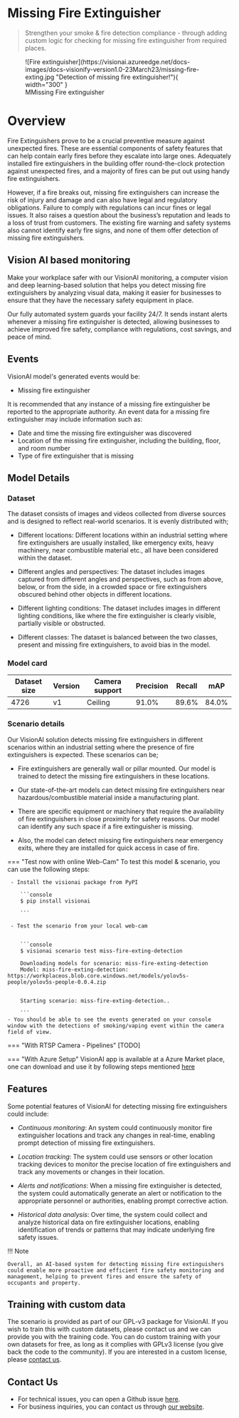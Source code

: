 # **Missing Fire Extinguisher**

> Strengthen your smoke & fire detection compliance - through adding custom logic for checking for missing fire extinguisher from required places.

<figure markdown>
  ![Fire extinguisher](https://visionai.azureedge.net/docs-images/docs-visionify-version1.0-23March23/missing-fire-exting.jpg "Detection of missing fire extinguisher!"){ width="300" }
  <figcaption>MMissing Fire extinguisher</figcaption>
</figure>

# Overview
Fire Extinguishers prove to be a crucial preventive measure against unexpected fires. These are essential components of safety features that can help contain early fires before they escalate into large ones. Adequately installed fire extinguishers in the building offer round-the-clock protection against unexpected fires, and a majority of fires can be put out using handy fire extinguishers.

However, if a fire breaks out, missing fire extinguishers can increase the risk of injury and damage and can also have legal and regulatory obligations. Failure to comply with regulations can incur fines or legal issues. It also raises a question about the business’s reputation and leads to a loss of trust from customers. The existing fire warning and safety systems also cannot identify early fire signs, and none of them offer detection of missing fire extinguishers.


## Vision AI based monitoring

Make your workplace safer with our VisionAI monitoring, a computer vision and deep learning-based solution that helps you detect missing fire extinguishers by analyzing visual data, making it easier for businesses to ensure that they have the necessary safety equipment in place.

Our fully automated system guards your facility 24/7. It sends instant alerts whenever a missing fire extinguisher is detected, allowing businesses to achieve improved fire safety, compliance with regulations, cost savings, and peace of mind. 


## Events

VisionAI model's generated events would be:

- Missing fire extinguisher

It is recommended that any instance of a missing fire extinguisher be reported to the appropriate authority.
An event data for a missing fire extinguisher may include information such as:

- Date and time the missing fire extinguisher was discovered
- Location of the missing fire extinguisher, including the building, floor, and room number
- Type of fire extinguisher that is missing

## Model Details

### Dataset

The dataset consists of images and videos collected from diverse sources and is designed to reflect real-world scenarios. It is evenly distributed with;
 
- Different locations: Different locations within an industrial setting where fire extinguishers are usually installed, like emergency exits, heavy machinery, near combustible material etc., all have been considered within the dataset.
 
- Different angles and perspectives: The dataset includes images captured from different angles and perspectives, such as from above, below, or from the side, in a crowded space or fire extinguishers obscured behind other objects in different locations.
 
- Different lighting conditions: The dataset includes images in different lighting conditions, like where the fire extinguisher is clearly visible, partially visible or obstructed.

- Different classes: The dataset is balanced between the two classes, present and missing fire extinguishers, to avoid bias in the model.  

### Model card

 <div class="table">
    <table class="fl-table">
        <thead>
        <tr><th>Dataset size</th>
            <th>Version</th>
            <th>Camera support</th>
            <th>Precision</th>
            <th>Recall</th>
            <th> mAP  </th>  
        </thead>
        <tbody>
        <tr>
            <td>4726</td>
            <td>v1</td>
            <td>Ceiling</td>
            <td>91.0% </td>
            <td>89.6% </td>
            <td>84.0% </td>
        </tr>
        </tbody>
    </table>
</div>

### Scenario details

Our VisionAI solution detects missing fire extinguishers in different scenarios within an industrial setting where the presence of fire extinguishers is expected. These scenarios can be;

- Fire extinguishers are generally wall or pillar mounted. Our model is trained to detect the missing fire extinguishers in these locations.

- Our state-of-the-art models can detect missing fire extinguishers near hazardous/combustible material inside a manufacturing plant.

- There are specific equipment or machinery that require the availability of fire extinguishers in close proximity for safety reasons. Our model can identify any such space if a fire extinguisher is missing.

- Also, the model can detect missing fire extinguishers near emergency exits, where they are installed for quick access in case of fire.  
 


=== "Test now with online Web-Cam"
     To test this model & scenario, you can use the following steps:

     - Install the visionai package from PyPI
     
        ```console
        $ pip install visionai
        
        ```
     
     - Test the scenario from your local web-cam
     

        ```console
        $ visionai scenario test miss-fire-exting-detection

        Downloading models for scenario: miss-fire-exting-detection
        Model: miss-fire-exting-detection: https://workplaceos.blob.core.windows.net/models/yolov5s-people/yolov5s-people-0.0.4.zip
        

        Starting scenario: miss-fire-exting-detection..

        ```
    - You should be able to see the events generated on your console window with the detections of smoking/vaping event within the camera field of view.

=== "With RTSP Camera - Pipelines"
     [TODO]
 
=== "With Azure Setup"
     VisionAI app is available at a Azure Market place, one can download and use it by following steps mentioned [here](../overview/azure-managed-app.md)



## Features

Some potential features of VisionAI for detecting missing fire extinguishers could include:

- *Continuous monitoring*: An system could continuously monitor fire extinguisher locations and track any changes in real-time, enabling prompt detection of missing fire extinguishers.

- *Location tracking*: The system could use sensors or other location tracking devices to monitor the precise location of fire extinguishers and track any movements or changes in their location.

- *Alerts and notifications*: When a missing fire extinguisher is detected, the system could automatically generate an alert or notification to the appropriate personnel or authorities, enabling prompt corrective action.

- *Historical data analysis*: Over time, the system could collect and analyze historical data on fire extinguisher locations, enabling identification of trends or patterns that may indicate underlying fire safety issues.

!!! Note

    Overall, an AI-based system for detecting missing fire extinguishers could enable more proactive and efficient fire safety monitoring and management, helping to prevent fires and ensure the safety of occupants and property.

## Training with custom data

The scenario is provided as part of our GPL-v3 package for VisionAI. If you wish to train this with custom datasets, please contact us and we can provide you with the training code. You can do custom training with your own datasets for free, as long as it complies with GPLv3 license (you give back the code to the community). If you are interested in a custom license, please [contact us](../company/contact.md).


## Contact Us

- For technical issues, you can open a Github issue [here](https://github.com/visionify/visionai).
- For business inquiries, you can contact us through [our website](https://visionify.ai/contact-us/).